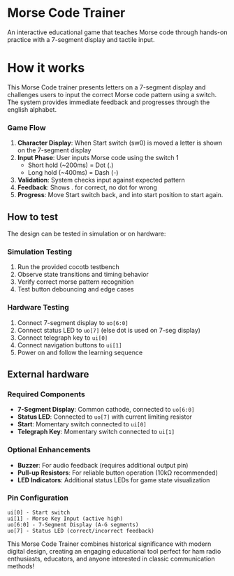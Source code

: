 # Morse Code Trainer

An interactive educational game that teaches Morse code through hands-on practice with a 7-segment display and tactile input.

# How it works

This Morse Code trainer presents letters on a 7-segment display and challenges users to input the correct Morse code pattern using a switch. The system provides immediate feedback and progresses through the english alphabet.

### Game Flow
1. **Character Display**: When Start switch (sw0) is moved a letter is shown on the 7-segment display
2. **Input Phase**: User inputs Morse code using the switch 1
   - Short hold (~200ms) = Dot (.)  
   - Long hold (~400ms) = Dash (-)
3. **Validation**: System checks input against expected pattern
4. **Feedback**: Shows . for correct, no dot for wrong
5. **Progress**: Move Start switch back, and into start position to start again.


## How to test

The design can be tested in simulation or on hardware:

### Simulation Testing
1. Run the provided cocotb testbench
2. Observe state transitions and timing behavior
3. Verify correct morse pattern recognition
4. Test button debouncing and edge cases

### Hardware Testing
1. Connect 7-segment display to `uo[6:0]`
2. Connect status LED to `uo[7]` (else dot is used on 7-seg display)
3. Connect telegraph key to `ui[0]`
4. Connect navigation buttons to `ui[1]`
5. Power on and follow the learning sequence

## External hardware

### Required Components
- **7-Segment Display**: Common cathode, connected to `uo[6:0]`
- **Status LED**: Connected to `uo[7]` with current limiting resistor
- **Start**: Momentary switch connected to `ui[0]`
- **Telegraph Key**: Momentary switch connected to `ui[1]` 

### Optional Enhancements  
- **Buzzer**: For audio feedback (requires additional output pin)
- **Pull-up Resistors**: For reliable button operation (10kΩ recommended)
- **LED Indicators**: Additional status LEDs for game state visualization

### Pin Configuration
```
ui[0] - Start switch
ui[1] - Morse Key Input (active high)
uo[6:0] - 7-Segment Display (A-G segments)
uo[7] - Status LED (correct/incorrect feedback)
```

This Morse Code Trainer combines historical significance with modern digital design, creating an engaging educational tool perfect for ham radio enthusiasts, educators, and anyone interested in classic communication methods!

